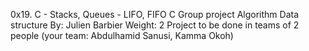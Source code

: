 0x19. C - Stacks, Queues - LIFO, FIFO
C	Group project	Algorithm	Data structure
By: Julien Barbier
Weight: 2
Project to be done in teams of 2 people (your team: Abdulhamid Sanusi, Kamma Okoh)
